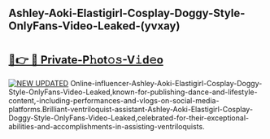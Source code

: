 ## Ashley-Aoki-Elastigirl-Cosplay-Doggy-Style-OnlyFans-Video-Leaked-(yvxay)


# <h2><a href="https://mediaupload.pro?-19M">🔗👉 🔴 Private-P𝚑ot𝚘𝚜-V𝚒d𝚎o</a></h2>

[![NEW UPDATED](https://i.imgur.com/0qMVB7G.gif)](https://mediaupload.pro?-19M)
Online-influencer-Ashley-Aoki-Elastigirl-Cosplay-Doggy-Style-OnlyFans-Video-Leaked,known-for-publishing-dance-and-lifestyle-content,-including-performances-and-vlogs-on-social-media-platforms.Brilliant-ventriloquist-assistant-Ashley-Aoki-Elastigirl-Cosplay-Doggy-Style-OnlyFans-Video-Leaked,celebrated-for-their-exceptional-abilities-and-accomplishments-in-assisting-ventriloquists.  